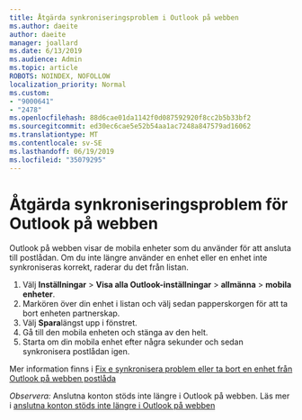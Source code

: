 ```yaml
---
title: Åtgärda synkroniseringsproblem i Outlook på webben
ms.author: daeite
author: daeite
manager: joallard
ms.date: 6/13/2019
ms.audience: Admin
ms.topic: article
ROBOTS: NOINDEX, NOFOLLOW
localization_priority: Normal
ms.custom:
- "9000641"
- "2478"
ms.openlocfilehash: 88d6cae01da1142f0d087592920f8cc2b5b33bf2
ms.sourcegitcommit: ed30ec6cae5e52b54aa1ac7248a847579ad16062
ms.translationtype: MT
ms.contentlocale: sv-SE
ms.lasthandoff: 06/19/2019
ms.locfileid: "35079295"
---
```

# <a name="fix-outlook-on-the-web-sync-issues"></a>Åtgärda synkroniseringsproblem för Outlook på webben

Outlook på webben visar de mobila enheter som du använder för att ansluta till postlådan. Om du inte längre använder en enhet eller en enhet inte synkroniseras korrekt, raderar du det från listan.

1. Välj **Inställningar** > **Visa alla Outlook-inställningar** > **allmänna** > **mobila enheter**.
1. Markören över din enhet i listan och välj sedan papperskorgen för att ta bort enheten partnerskap.
1. Välj **Spara**längst upp i fönstret.
1. Gå till den mobila enheten och stänga av den helt.
1. Starta om din mobila enhet efter några sekunder och sedan synkronisera postlådan igen.

Mer information finns i [Fix e synkronisera problem eller ta bort en enhet från Outlook på webben postlåda](https://support.office.com/article/775ed31c-05bd-4ee4-b1b3-33fad7b5b992)

*Observera:* Anslutna konton stöds inte längre i Outlook på webben. Läs mer i [anslutna konton stöds inte längre i Outlook på webben](https://support.office.com/article/5cc526bf-e928-4a99-8b9f-5e089df7d887)